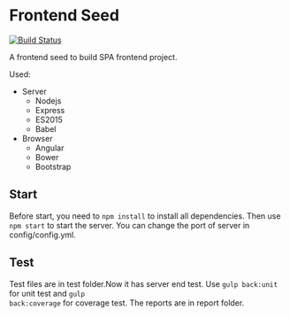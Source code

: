 # Frontend Seed
[![Build Status](https://travis-ci.org/zuoez02/front-seed.svg?branch=master)](https://travis-ci.org/zuoez02/front-seed)

A frontend seed to build SPA frontend project.

Used:
+ Server
    * Nodejs
    * Express
    * ES2015
    * Babel
+ Browser
    * Angular
    * Bower
    * Bootstrap

## Start

Before start, you need to <code>npm install</code> to install all dependencies. Then use <code>npm start</code> to start the server. You can change the port of server in config/config.yml.

## Test

Test files are in test folder.Now it has server end test. Use <code>gulp back:unit</code> for unit test and <code>gulp back:coverage</code> for coverage test. The reports are in report folder.
